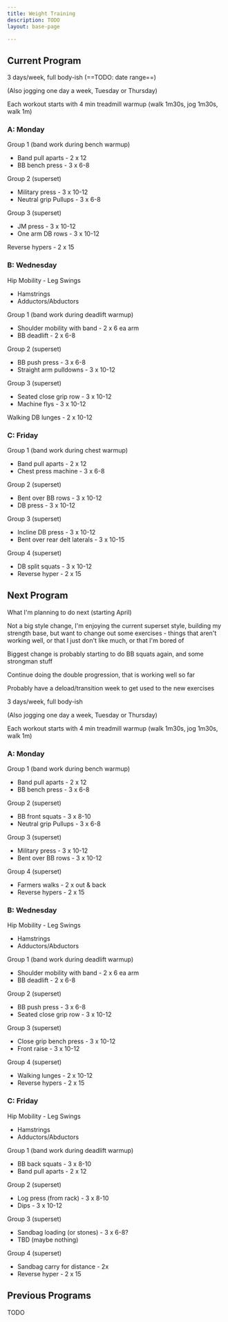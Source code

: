 ```yaml
---
title: Weight Training
description: TODO
layout: base-page

---
```


## Current Program


3 days/week, full body-ish (==TODO: date range==)

(Also jogging one day a week, Tuesday or Thursday)

Each workout starts with 4 min treadmill warmup (walk 1m30s, jog 1m30s, walk 1m)


### A: Monday

Group 1 (band work during bench warmup)
* Band pull aparts - 2 x 12
* BB bench press - 3 x 6-8

Group 2 (superset)
* Military press - 3 x 10-12
* Neutral grip Pullups - 3 x 6-8

Group 3 (superset)
* JM press - 3 x 10-12
* One arm DB rows - 3 x 10-12

Reverse hypers - 2 x 15


### B: Wednesday

Hip Mobility - Leg Swings
* Hamstrings
* Adductors/Abductors

Group 1 (band work during deadlift warmup)
* Shoulder mobility with band - 2 x 6 ea arm
* BB deadlift - 2 x 6-8

Group 2 (superset)
* BB push press - 3 x 6-8
* Straight arm pulldowns - 3 x 10-12

Group 3 (superset)
* Seated close grip row - 3 x 10-12
* Machine flys - 3 x 10-12

Walking DB lunges - 2 x 10-12


### C: Friday

Group 1 (band work during chest warmup)
* Band pull aparts - 2 x 12
* Chest press machine - 3 x 6-8

Group 2 (superset)
* Bent over BB rows - 3 x 10-12
* DB press - 3 x 10-12

Group 3 (superset)
* Incline DB press - 3 x 10-12
* Bent over rear delt laterals - 3 x 10-15

Group 4 (superset)
* DB split squats - 3 x 10-12
* Reverse hyper - 2 x 15



## Next Program

What I'm planning to do next (starting April)

Not a big style change, I'm enjoying the current superset style, building my strength base, but want to change out some exercises - things that aren't working well, or that I just don't like much, or that I'm bored of

Biggest change is probably starting to do BB squats again, and some strongman stuff

Continue doing the double progression, that is working well so far

Probably have a deload/transition week to get used to the new exercises


3 days/week, full body-ish

(Also jogging one day a week, Tuesday or Thursday)

Each workout starts with 4 min treadmill warmup (walk 1m30s, jog 1m30s, walk 1m)


### A: Monday

Group 1 (band work during bench warmup)
* Band pull aparts - 2 x 12
* BB bench press - 3 x 6-8

Group 2 (superset)
* BB front squats - 3 x 8-10
* Neutral grip Pullups - 3 x 6-8

Group 3 (superset)
* Military press - 3 x 10-12
* Bent over BB rows - 3 x 10-12

Group 4 (superset)
* Farmers walks - 2 x out & back
* Reverse hypers - 2 x 15


### B: Wednesday

Hip Mobility - Leg Swings
* Hamstrings
* Adductors/Abductors

Group 1 (band work during deadlift warmup)
* Shoulder mobility with band - 2 x 6 ea arm
* BB deadlift - 2 x 6-8

Group 2 (superset)
* BB push press - 3 x 6-8
* Seated close grip row - 3 x 10-12

Group 3 (superset)
* Close grip bench press - 3 x 10-12
* Front raise - 3 x 10-12

Group 4 (superset)
* Walking lunges - 2 x 10-12
* Reverse hypers - 2 x 15


### C: Friday

Hip Mobility - Leg Swings
* Hamstrings
* Adductors/Abductors

Group 1 (band work during deadlift warmup)
* BB back squats - 3 x 8-10
* Band pull aparts - 2 x 12

Group 2 (superset)
* Log press (from rack) - 3 x 8-10
* Dips - 3 x 10-12

Group 3 (superset)
* Sandbag loading (or stones) - 3 x 6-8?
* TBD (maybe nothing)

Group 4 (superset)
* Sandbag carry for distance - 2x
* Reverse hyper - 2 x 15




## Previous Programs

TODO
